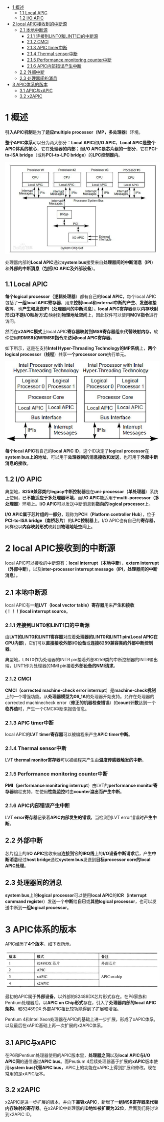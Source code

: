 
<!-- @import "[TOC]" {cmd="toc" depthFrom=1 depthTo=6 orderedList=false} -->

<!-- code_chunk_output -->

* [1 概述](#1-概述)
	* [1.1 Local APIC](#11-local-apic)
	* [1.2 I/O APIC](#12-io-apic)
* [2 local APIC接收到的中断源](#2-local-apic接收到的中断源)
	* [2.1 本地中断源](#21-本地中断源)
		* [2.1.1 连接到LINT0和LINT1口的中断源](#211-连接到lint0和lint1口的中断源)
		* [2.1.2 CMCI](#212-cmci)
		* [2.1.3 APIC timer中断](#213-apic-timer中断)
		* [2.1.4 Thermal sensor中断](#214-thermal-sensor中断)
		* [2.1.5 Performance monitoring counter中断](#215-performance-monitoring-counter中断)
		* [2.1.6 APIC内部错误产生中断](#216-apic内部错误产生中断)
	* [2.2 外部中断](#22-外部中断)
	* [2.3 处理器间的消息](#23-处理器间的消息)
* [3 APIC体系的版本](#3-apic体系的版本)
	* [3.1 APIC与xAPIC](#31-apic与xapic)
	* [3.2 x2APIC](#32-x2apic)

<!-- /code_chunk_output -->

# 1 概述

**引入APIC机制**是为了**适应multiple processor（MP，多处理器**）环境。

**整个APIC体系**可以分为两大部分：**Local APIC**和**I/O APIC**，**Local APIC是整个APIC体系的核心**，它在**处理器的内部**；而**I/O APIC是芯片组的一部分**，它在**PCI\-to\-ISA bridge**（或称**PCI\-to\-LPC bridge**）的**LPC控制器内**。

![config](./images/1.png)

处理器内部的**Local APIC**通过**system bus**接受来自**处理器间的中断消息（IPI**）和**外部的中断消息（包括I/O APIC及外部设备**）。

## 1.1 Local APIC

**每个logical processor（逻辑处理器**）都有自己的**local APIC**，每个local APIC包括了**一组local APIC寄存器**，用来**控制local和external中断的产生、发送和接收**等，也**产生和发送IPI（处理器间的中断消息**）。**local APIC寄存器**组以**内存映射形式(不是I/O映射方式**)映射到**物理地址空间**上，因此软件可以使用**MOV指令**进行访问。

然而在**x2APIC模式**上local APIC**寄存器映射到MSR寄存器组**来**代替映射内存**，软件使用**RDMSR和WRMSR指令**来**访问local APIC寄存器**。

如下所示，这是在支持**Intel Hyper-Threading Technology的MP系统**上，**两个logical processor（线程**）共享**一个processor core**执行单元。

![config](./images/2.png)

**每个local APIC**有自己的**local APIC ID**，这个ID决定了**logical processor**在**system bus上的地址**，可以用于**处理器间的消息接收和发送**，也可用于**外部中断消息的接收**。

## 1.2 I/O APIC

典型地，**8259兼容类**的**legacy中断控制器**是在**uni\-processor（单处理器**）系统上使用，已**不能适应于多处理器环境**，而**I/O APIC**能适用于**multi\-porcessor（多处理器**）环境上。**I/O APIC**可以发送中断消息到**指向的logical processor**上。

**I/O APIC属于芯片组的一部分**，现称为**PCH（Platform controller Hub**），位于**PCI\-to-ISA bridge（南桥芯片**）的**LPC控制器上**。I/O APIC也有自己的**寄存器**，同样也以**内存映射形式**映射到**物理地址空间**上。

# 2 local APIC接收到的中断源

local APIC可以接收的中断源有：**local interrupt（本地中断**），**extern interrupt（外部中断**），以及**inter-processor interrupt message（IPI，处理器间的中断消息**）。

## 2.1 本地中断源

local APIC有**一组LVT（local vector table）寄存器**用来**产生和接收(！！！)local interrupt source**。

### 2.1.1 连接到LINT0和LINT1口的中断源

由**LVT的LINT0和LINT1寄存器**对应着**处理器的LINT0和LINT1 pin(Local APIC在CPU内部**)，它们可以**直接接收外部I/O设备**或**连接8259兼容类的外部中断控制器**。

典型地，LINT0作为处理器的INTR pin接着外部8259类的中断控制器的INTR输出端，LINT1作为处理器的NMI pin接着**外部设备的NMI请求**。

### 2.1.2 CMCI

**CMCI（corrected machine\-check error interrupt**）是**machine\-check机制**上的一个增强功能。从**处理器模型为06\_1A**的处理器开始支持。允许在处理器的corrected machinecheck error（**修正的机器检查错误**）的**count计数**达到一个**临界值**时，产生一个CMCI中断来报告信息。

### 2.1.3 APIC timer中断

local APIC的**LVT timer寄存器**可以被编程来产生**APIC timer中断**。

### 2.1.4 Thermal sensor中断

LVT **thermal monitor寄存器**可以被编程来产生由**温度传感器触发的中断**。

### 2.1.5 Performance monitoring counter中断

**PMI（performance monitoring interrupt**）由LVT的**performance monitor寄存器**编程支持，在使用**性能监控**时由**counter溢出而产生中断**。

### 2.1.6 APIC内部错误产生中断

LVT **error寄存器**记录着**APIC内部发生的错误**，当检测到LVT error错误时**产生中断**。

## 2.2 外部中断

芯片组上的**I/O APIC**接收来自**连接到它的IRQ线**上的**I/O设备中断请求**后，产生**中断消息**经过**host bridge**通过**system bus**发送到**目标processor core的local APIC处理**。

## 2.3 处理器间的消息

**system bus**上的**logical processor**可以使用**local APIC**的**ICR（interrupt command register**）发送一个**中断**给**自已**或**其他logical processor**，也可以发送中断到**一组logical processor**。

# 3 APIC体系的版本

APIC经历了**4个版本**，如下表所示。

![config](./images/3.png)

最初的APIC属于**外部设备**，以外部的82489DX芯片形式存在。在P6家族和Pentium处理器后，以**APIC on Chip形式**存在，引入了**处理器内部的local APIC架构**，和82489DX 外部APIC相比较功能得到了扩展和增强。

Pentium 4和Intel Xeon处理器在APIC的基础上进一步扩展，形成了xAPIC体系，以及最后在xAPIC基础上再一次扩展的x2APIC体系。

## 3.1 APIC与xAPIC

在P6和Pentium处理器使用的APIC版本里，**处理器之间**以及**local APIC与I/O APIC间**的通信通过**APIC bus**。而Peutium 4后续处理器基于扩展的**xAPIC**版本使用**system bus代替APIC bus**，APIC上的功能在xAPIC上得到扩展和修改。现在常用的是xAPIC版本。

## 3.2 x2APIC

x2APIC是进一步扩展的版本，并向下**兼容xAPIC**，新增了**一组MSR寄存器来代替内存映射的寄存器**。在x2APIC中处理器的**ID地址被扩展为32位**，后面我们将讨论到x2APIC ID。